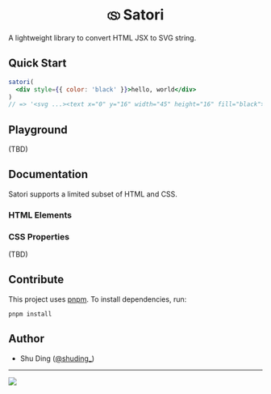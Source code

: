 <h1 align="center">
  🄪 Satori <br/>
</h1>

A lightweight library to convert HTML JSX to SVG string.

## Quick Start

```jsx
satori(
  <div style={{ color: 'black' }}>hello, world</div>
)
// => '<svg ...><text x="0" y="16" width="45" height="16" fill="black">hello, world</text></svg>'
```

## Playground

(TBD)

## Documentation

Satori supports a limited subset of HTML and CSS.

### HTML Elements

### CSS Properties

(TBD)

## Contribute

This project uses [pnpm](https://pnpm.io). To install dependencies, run:

```base
pnpm install
```

## Author

- Shu Ding ([@shuding_](https://twitter.com/shuding_))

---

<a aria-label="Vercel logo" href="https://vercel.com">
  <img src="https://badgen.net/badge/icon/Made%20by%20Vercel?icon=zeit&label&color=black&labelColor=black">
</a>
